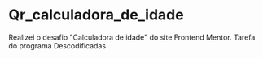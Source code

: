 # Qr_calculadora_de_idade
 Realizei o desafio "Calculadora de idade" do site Frontend Mentor. Tarefa do programa Descodificadas
